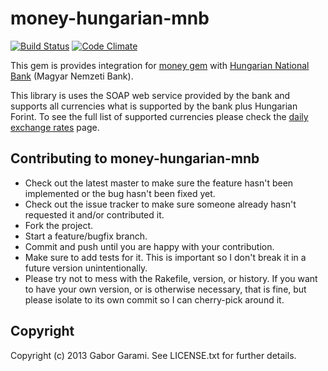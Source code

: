 # money-hungarian-mnb

[![Build Status](https://travis-ci.org/hron84/money-hungarian-mnb.png?branch=master)](https://travis-ci.org/hron84/money-hungarian-mnb) [![Code Climate](https://codeclimate.com/github/hron84/money-hungarian-mnb.png)](https://codeclimate.com/github/hron84/money-hungarian-mnb)

This gem is provides integration for [money gem](https://github.com/RubyMoney/money) with [Hungarian National Bank](http://english.mnb.hu/) (Magyar Nemzeti Bank).

This library is uses the SOAP web service provided by the bank and supports all currencies what is supported by the bank plus Hungarian Forint. To see the full list
of supported currencies please check the [daily exchange rates](http://english.mnb.hu/arfolyamok) page.

## Contributing to money-hungarian-mnb
 
* Check out the latest master to make sure the feature hasn't been implemented or the bug hasn't been fixed yet.
* Check out the issue tracker to make sure someone already hasn't requested it and/or contributed it.
* Fork the project.
* Start a feature/bugfix branch.
* Commit and push until you are happy with your contribution.
* Make sure to add tests for it. This is important so I don't break it in a future version unintentionally.
* Please try not to mess with the Rakefile, version, or history. If you want to have your own version, or is otherwise necessary, that is fine, but please isolate to its own commit so I can cherry-pick around it.

## Copyright

Copyright (c) 2013 Gabor Garami. See LICENSE.txt for
further details.

